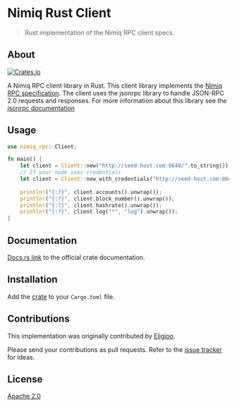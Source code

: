 # Nimiq Rust Client

> Rust implementation of the Nimiq RPC client specs.

## About
[![Crates.io](https://img.shields.io/crates/v/nimiq_rpc.svg)](https://crates.io/crates/nimiq_rpc)

A Nimiq RPC client library in Rust. This client library implements the [Nimiq RPC specification](https://github.com/nimiq/core-js/wiki/JSON-RPC-API). The client uses the jsonrpc library to handle JSON-RPC 2.0 requests and responses. For more information about this library see the [jsonrpc documentation](https://docs.rs/jsonrpc/0.11.0/jsonrpc/)

## Usage

``` rust
use nimiq_rpc::Client;

fn main() {
	let client = Client::new("http://seed-host.com:8648/".to_string());
	// If your node uses credentials
	let client = Client::new_with_credentials("http://seed-host.com:8648/".to_string(), "user".to_string(), "password".to_string());
	
	println!("{:?}", client.accounts().unwrap());
	println!("{:?}", client.block_number().unwrap());
	println!("{:?}", client.hashrate().unwrap());
	println!("{:?}", client.log("*", "log").unwrap());
}
```

## Documentation

[Docs.rs link](https://docs.rs/nimiq_rpc/0.1.1/nimiq_rpc/struct.Client.html) to the official crate documentation.

## Installation

Add the [crate](https://crates.io/crates/nimiq_rpc) to your `Cargo.toml` file.

## Contributions

This implementation was originally contributed by [Eligioo](https://github.com/eligioo/).

Please send your contributions as pull requests.
Refer to the [issue tracker](https://github.com/nimiq-community/rust-client/issues) for ideas.

## License

[Apache 2.0](LICENSE.md)
